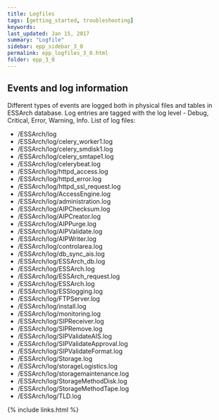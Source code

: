 ```yaml
---
title: Logfiles
tags: [getting_started, troubleshooting]
keywords:
last_updated: Jan 15, 2017
summary: "Logfile"
sidebar: epp_sidebar_3_0
permalink: epp_logfiles_3_0.html
folder: epp_3_0
---
```


## Events and log information

Different types of events are logged both in physical files and tables in
ESSArch database. Log entries are tagged with the log level - Debug, Critical,
Error, Warning, Info. List of log files:

- /ESSArch/log
- /ESSArch/log/celery_worker1.log
- /ESSArch/log/celery_smdisk1.log
- /ESSArch/log/celery_smtape1.log
- /ESSArch/log/celerybeat.log
- /ESSArch/log/httpd_access.log
- /ESSArch/log/httpd_error.log
- /ESSArch/log/httpd_ssl_request.log
- /ESSArch/log/AccessEngine.log
- /ESSArch/log/administration.log
- /ESSArch/log/AIPChecksum.log
- /ESSArch/log/AIPCreator.log
- /ESSArch/log/AIPPurge.log
- /ESSArch/log/AIPValidate.log
- /ESSArch/log/AIPWriter.log
- /ESSArch/log/controlarea.log
- /ESSArch/log/db_sync_ais.log
- /ESSArch/log/ESSArch_db.log
- /ESSArch/log/ESSArch.log
- /ESSArch/log/ESSArch_request.log
- /ESSArch/log/ESSArch.log
- /ESSArch/log/ESSlogging.log
- /ESSArch/log/FTPServer.log
- /ESSArch/log/install.log
- /ESSArch/log/monitoring.log
- /ESSArch/log/SIPReceiver.log
- /ESSArch/log/SIPRemove.log
- /ESSArch/log/SIPValidateAIS.log
- /ESSArch/log/SIPValidateApproval.log
- /ESSArch/log/SIPValidateFormat.log
- /ESSArch/log/Storage.log
- /ESSArch/log/storageLogistics.log
- /ESSArch/log/storagemaintenance.log
- /ESSArch/log/StorageMethodDisk.log
- /ESSArch/log/StorageMethodTape.log
- /ESSArch/log/TLD.log

{% include links.html %}
